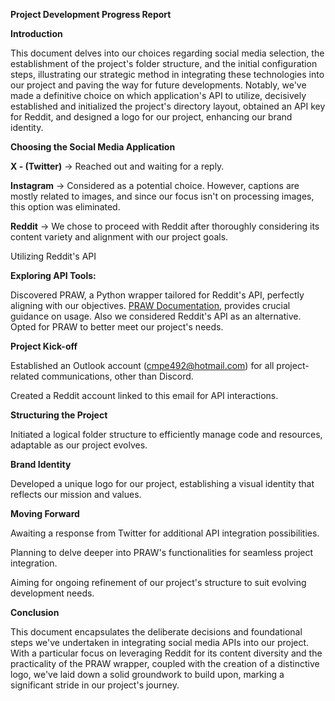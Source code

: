 ﻿**Project Development Progress Report**

**Introduction**

This document delves into our choices regarding social media selection, the establishment of the project's folder structure, and the initial configuration steps, illustrating our strategic method in integrating these technologies into our project and paving the way for future developments. Notably, we've made a definitive choice on which application's API to utilize, decisively established and initialized the project's directory layout, obtained an API key for Reddit, and designed a logo for our project, enhancing our brand identity.

**Choosing the Social Media Application**

**X - (Twitter)** → Reached out and waiting for a reply.

**Instagram** →  Considered as a potential choice. However, captions are mostly related to images, and since our focus isn't on processing images, this option was eliminated.

**Reddit** → We chose to proceed with Reddit after thoroughly considering its content variety and alignment with our project goals.

Utilizing Reddit's API

**Exploring API Tools:**

Discovered PRAW, a Python wrapper tailored for Reddit's API, perfectly aligning with our objectives. [PRAW Documentation](https://praw.readthedocs.io/en/stable/index.html), provides crucial guidance on usage. Also we considered Reddit's API as an alternative. Opted for PRAW to better meet our project's needs.

**Project Kick-off**

Established an Outlook account (<cmpe492@hotmail.com>) for all project-related communications, other than Discord.

Created a Reddit account linked to this email for API interactions.

**Structuring the Project**

Initiated a logical folder structure to efficiently manage code and resources, adaptable as our project evolves.




**Brand Identity**

Developed a unique logo for our project, establishing a visual identity that reflects our mission and values.

**Moving Forward**

Awaiting a response from Twitter for additional API integration possibilities.

Planning to delve deeper into PRAW's functionalities for seamless project integration.

Aiming for ongoing refinement of our project's structure to suit evolving development needs.

**Conclusion**

This document encapsulates the deliberate decisions and foundational steps we've undertaken in integrating social media APIs into our project. With a particular focus on leveraging Reddit for its content diversity and the practicality of the PRAW wrapper, coupled with the creation of a distinctive logo, we've laid down a solid groundwork to build upon, marking a significant stride in our project's journey.

